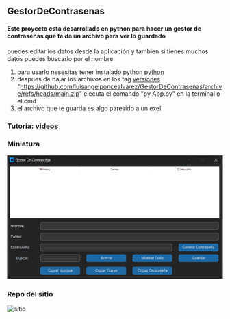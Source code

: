 ## GestorDeContrasenas

#### Este proyecto esta desarrollado en python para hacer un gestor de contraseñas que te da un archivo para ver lo guardado

puedes editar los datos desde la aplicación y tambien si tienes muchos datos puedes buscarlo por el nombre

1. para usarlo nesesitas tener instalado python [python](https://www.python.org/)
2. despues de bajar los archivos en los tag [versiones](https://github.com/luisangelponcealvarez/GestorDeContrasenas/tags)
   "https://github.com/luisangelponcealvarez/GestorDeContrasenas/archive/refs/heads/main.zip" ejecuta el comando "py App.py" en la terminal o el cmd
3. el archivo que te guarda es algo paresido a un exel

### Tutoria: [videos](https://youtu.be/ZPPgruR89w8)

### Miniatura

![miniatura](./miniatura.png)
### Repo del sitio
![sitio](https://github.com/luisangelponcealvarez/SiteGestorDeContrasenas)

